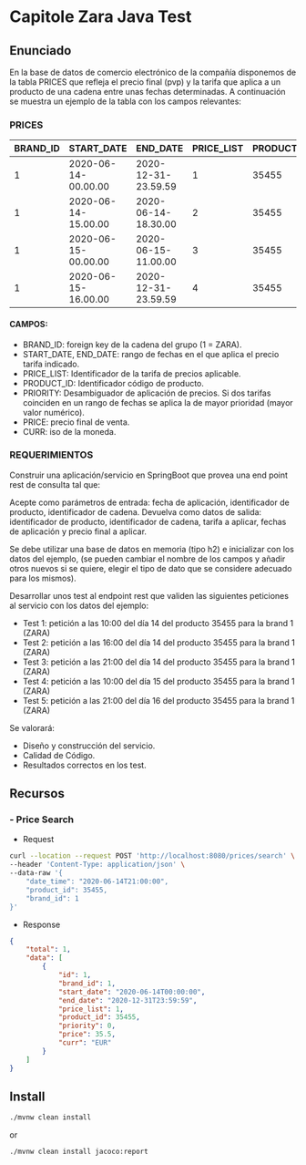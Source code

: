 # Capitole Zara Java Test

## Enunciado 

En la base de datos de comercio electrónico de la compañía disponemos de la tabla PRICES que refleja el precio final (pvp) y la tarifa que
aplica a un producto de una cadena entre unas fechas determinadas. A continuación se muestra un ejemplo de la tabla con los campos
relevantes:

### PRICES

| BRAND_ID | START_DATE          | END_DATE            | PRICE_LIST | PRODUCT_ID | PRIORITY | PRICE | CURR |
|----------|---------------------|---------------------|------------|------------|----------|-------|------|
| 1        | 2020-06-14-00.00.00 | 2020-12-31-23.59.59 | 1          | 35455      | 0        | 35.50 | EUR  |
| 1        | 2020-06-14-15.00.00 | 2020-06-14-18.30.00 | 2          | 35455      | 1        | 25.45 | EUR  |
| 1        | 2020-06-15-00.00.00 | 2020-06-15-11.00.00 | 3          | 35455      | 1        | 30.50 | EUR  |
| 1        | 2020-06-15-16.00.00 | 2020-12-31-23.59.59 | 4          | 35455      | 1        | 38.95 | EUR  |

#### CAMPOS:

- BRAND_ID: foreign key de la cadena del grupo (1 = ZARA).
- START_DATE, END_DATE: rango de fechas en el que aplica el precio tarifa indicado.
- PRICE_LIST: Identificador de la tarifa de precios aplicable.
- PRODUCT_ID: Identificador código de producto.
- PRIORITY: Desambiguador de aplicación de precios. Si dos tarifas coinciden en un rango de fechas se aplica la de mayor prioridad (mayor
valor numérico).
- PRICE: precio final de venta.
- CURR: iso de la moneda.

### REQUERIMIENTOS

Construir una aplicación/servicio en SpringBoot que provea una end point rest de consulta  tal que:

Acepte como parámetros de entrada: fecha de aplicación, identificador de producto, identificador de cadena.
Devuelva como datos de salida: identificador de producto, identificador de cadena, tarifa a aplicar, fechas de aplicación y precio final a
aplicar.

Se debe utilizar una base de datos en memoria (tipo h2) e inicializar con los datos del ejemplo, (se pueden cambiar el nombre de los campos
y añadir otros nuevos si se quiere, elegir el tipo de dato que se considere adecuado para los mismos).

Desarrollar unos test al endpoint rest que validen las siguientes peticiones al servicio con los datos del ejemplo:

- Test 1: petición a las 10:00 del día 14 del producto 35455 para la brand 1 (ZARA)
- Test 2: petición a las 16:00 del día 14 del producto 35455 para la brand 1 (ZARA)
- Test 3: petición a las 21:00 del día 14 del producto 35455 para la brand 1 (ZARA)
- Test 4: petición a las 10:00 del día 15 del producto 35455 para la brand 1 (ZARA)
- Test 5: petición a las 21:00 del día 16 del producto 35455 para la brand 1 (ZARA)

Se valorará:
- Diseño y construcción del servicio.
- Calidad de Código.
- Resultados correctos en los test.

## Recursos

### - Price Search
- Request
```bash
curl --location --request POST 'http://localhost:8080/prices/search' \
--header 'Content-Type: application/json' \
--data-raw '{
	"date_time": "2020-06-14T21:00:00",
	"product_id": 35455,
	"brand_id": 1
}'
```
- Response
```json
{
	"total": 1,
	"data": [
		{
			"id": 1,
			"brand_id": 1,
			"start_date": "2020-06-14T00:00:00",
			"end_date": "2020-12-31T23:59:59",
			"price_list": 1,
			"product_id": 35455,
			"priority": 0,
			"price": 35.5,
			"curr": "EUR"
		}
	]
}
```

## Install

```bash
./mvnw clean install
``` 
or 
```bash
./mvnw clean install jacoco:report
```
